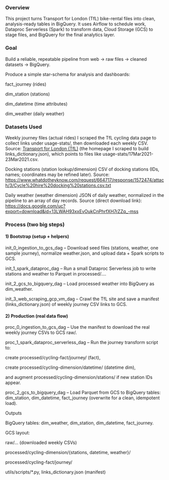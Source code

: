 ### Overview

This project turns Transport for London (TfL) bike-rental files into clean, analysis-ready tables in BigQuery. It uses Airflow to schedule work, Dataproc Serverless (Spark) to transform data, Cloud Storage (GCS) to stage files, and BigQuery for the final analytics layer.

### Goal

Build a reliable, repeatable pipeline from web → raw files → cleaned datasets → BigQuery.

Produce a simple star-schema for analysis and dashboards:

fact_journey (rides)

dim_station (stations)

dim_datetime (time attributes)

dim_weather (daily weather)

### Datasets Used

Weekly journey files (actual rides)
I scraped the TfL cycling data page to collect links under usage-stats/, then downloaded each weekly CSV.
Source: [Transport for London (TfL)](https://cycling.data.tfl.gov.uk/) 
 (the homepage I scraped to build links_dictionary.json), which points to files like usage-stats/17Mar2021-23Mar2021.csv.

Docking stations (station lookup/dimension)
CSV of docking stations (IDs, names; coordinates may be refined later).
Source: https://www.whatdotheyknow.com/request/664717/response/1572474/attach/3/Cycle%20hire%20docking%20stations.csv.txt

Daily weather (weather dimension)
JSON of daily weather, normalized in the pipeline to an array of day records.
Source (direct download link): https://docs.google.com/uc?export=download&id=13LWAH93xxEvOukCnPhrfXH7rZZq_-mss

### Process (two big steps)
#### 1) Bootstrap (setup + helpers)

init_0_ingestion_to_gcs_dag – Download seed files (stations, weather, one sample journey), normalize weather.json, and upload data + Spark scripts to GCS.

init_1_spark_dataproc_dag – Run a small Dataproc Serverless job to write stations and weather to Parquet in processed/….

init_2_gcs_to_bigquery_dag – Load processed weather into BigQuery as dim_weather.

init_3_web_scraping_gcp_vm_dag – Crawl the TfL site and save a manifest (links_dictionary.json) of weekly journey CSV links to GCS.

#### 2) Production (real data flow)

proc_0_ingestion_to_gcs_dag – Use the manifest to download the real weekly journey CSVs to GCS raw/.

proc_1_spark_dataproc_serverless_dag – Run the journey transform script to:

create processed/cycling-fact/journey/ (fact),

create processed/cycling-dimension/datetime/ (datetime dim),

and augment processed/cycling-dimension/stations/ if new station IDs appear.

proc_2_gcs_to_bigquery_dag – Load Parquet from GCS to BigQuery tables: dim_station, dim_datetime, fact_journey (overwrite for a clean, idempotent load).

Outputs

BigQuery tables: dim_weather, dim_station, dim_datetime, fact_journey.

GCS layout:

raw/… (downloaded weekly CSVs)

processed/cycling-dimension/{stations, datetime, weather}/

processed/cycling-fact/journey/

utils/scripts/*.py, links_dictionary.json (manifest)
